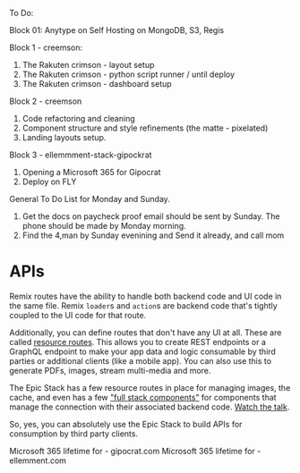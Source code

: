 To Do: 

Block 01: Anytype on Self Hosting on MongoDB,  S3, Regis 


Block 1 - creemson: 
1. The Rakuten crimson - layout setup 
2. The Rakuten crimson - python script runner / until deploy
3. The Rakuten crimson - dashboard setup 



Block 2 - creemson 
1. Code refactoring and cleaning
2. Component structure and style refinements (the matte - pixelated) 
3. Landing layouts setup. 

Block 3 - ellemmment-stack-gipockrat
1. Opening a Microsoft 365 for Gipocrat
2. Deploy on FLY


General To Do List for Monday and Sunday. 
1. Get the docs on paycheck proof email should be sent by Sunday. The phone should be made by Monday morning. 
1. Find the 4,man by Sunday evenining and Send it already, and call mom





# APIs

Remix routes have the ability to handle both backend code and UI code in the
same file. Remix `loader`s and `action`s are backend code that's tightly coupled
to the UI code for that route.

Additionally, you can define routes that don't have any UI at all. These are
called [resource routes](https://remix.run/docs/en/main/guides/resource-routes).
This allows you to create REST endpoints or a GraphQL endpoint to make your app
data and logic consumable by third parties or additional clients (like a mobile
app). You can also use this to generate PDFs, images, stream multi-media and
more.

The Epic Stack has a few resource routes in place for managing images, the
cache, and even has a few
["full stack components"](https://www.epicweb.dev/full-stack-components) for
components that manage the connection with their associated backend code.
[Watch the talk](https://www.youtube.com/watch?v=30HAT5Quvgk&list=PLV5CVI1eNcJgNqzNwcs4UKrlJdhfDjshf).

So, yes, you can absolutely use the Epic Stack to build APIs for consumption by
third party clients.




Microsoft 365 lifetime for -  gipocrat.com 
Microsoft 365 lifetime for - ellemment.com 
